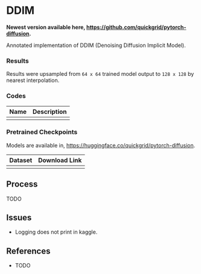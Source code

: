 # DDIM

**Newest version available here, https://github.com/quickgrid/pytorch-diffusion.**

Annotated implementation of DDIM (Denoising Diffusion Implicit Model). 


### Results

Results were upsampled from `64 x 64` trained model output to `128 x 128` by nearest interpolation.




### Codes

| Name | Description |
| ----------- | ----------- |
|  |  |


### Pretrained Checkpoints

Models are available in, https://huggingface.co/quickgrid/pytorch-diffusion.

| Dataset | Download Link |
| ----------- | ----------- |
|  |  |




## Process

TODO

## Issues

- Logging does not print in kaggle.

## References
- TODO
